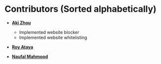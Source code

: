 # Contributors (Sorted alphabetically)

* __[Aki Zhou](https://github.com/AkiZhou)__
  * Implemented website blocker
  * Implemented website whitelisting

* __[Roy Ataya](https://github.com/RoyAtaya)__

* __[Naufal Mahmood](https://github.com/Syed-Naufal)__
